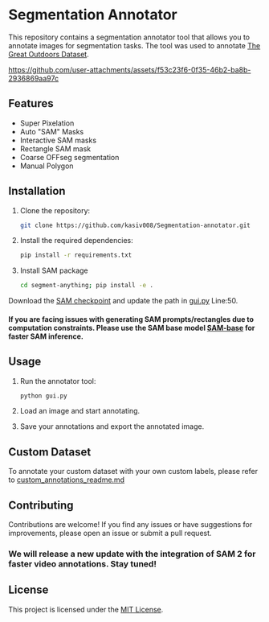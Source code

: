# Segmentation Annotator

This repository contains a segmentation annotator tool that allows you to annotate images for segmentation tasks. The tool was used to annotate [The Great Outdoors Dataset](http://www.unmannedlab.org/the-great-outdoors-dataset/).


https://github.com/user-attachments/assets/f53c23f6-0f35-46b2-ba8b-2936869aa97c


## Features

- Super Pixelation
- Auto "SAM" Masks
- Interactive SAM masks
- Rectangle SAM mask
- Coarse OFFseg segmentation
- Manual Polygon

## Installation

1. Clone the repository:

    ```bash
    git clone https://github.com/kasiv008/Segmentation-annotator.git
    ```

2. Install the required dependencies: 

    ```bash
    pip install -r requirements.txt
    ```

3. Install SAM package

    ```bash
    cd segment-anything; pip install -e .
    ```
Download the [SAM checkpoint](https://dl.fbaipublicfiles.com/segment_anything/sam_vit_h_4b8939.pth) and update the path in [gui.py](./gui.py) Line:50.

#### If you are facing issues with generating SAM prompts/rectangles due to computation constraints. Please use the SAM base model [SAM-base](https://dl.fbaipublicfiles.com/segment_anything/sam_vit_b_01ec64.pth) for faster SAM inference.

## Usage

1. Run the annotator tool:

    ```bash
    python gui.py
    ```

2. Load an image and start annotating.

3. Save your annotations and export the annotated image.

## Custom Dataset
To annotate your custom dataset with your own custom labels, please refer to [custom_annotations_readme.md](./custom_annotations_readme.md)

## Contributing

Contributions are welcome! If you find any issues or have suggestions for improvements, please open an issue or submit a pull request. 

### We will release a new update with the integration of SAM 2 for faster video annotations. Stay tuned!

## License

This project is licensed under the [MIT License](LICENSE).

